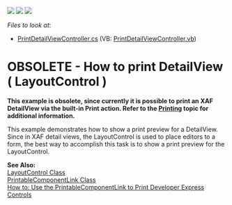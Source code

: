 <!-- default badges list -->
![](https://img.shields.io/endpoint?url=https://codecentral.devexpress.com/api/v1/VersionRange/134075965/13.1.4%2B)
[![](https://img.shields.io/badge/Open_in_DevExpress_Support_Center-FF7200?style=flat-square&logo=DevExpress&logoColor=white)](https://supportcenter.devexpress.com/ticket/details/E1230)
[![](https://img.shields.io/badge/📖_How_to_use_DevExpress_Examples-e9f6fc?style=flat-square)](https://docs.devexpress.com/GeneralInformation/403183)
<!-- default badges end -->
<!-- default file list -->
*Files to look at*:

* [PrintDetailViewController.cs](./CS/WinExample.Module.Win/PrintDetailViewController.cs) (VB: [PrintDetailViewController.vb](./VB/WinExample.Module.Win/PrintDetailViewController.vb))
<!-- default file list end -->
# OBSOLETE - How to print DetailView ( LayoutControl )


<p><strong>This example is </strong><strong>obs</strong><strong>olete, since currently it is possible t</strong><strong>o print </strong><strong>an </strong><strong>XAF Detai</strong><strong>lView via the </strong><strong>built-in </strong><strong>Print</strong><strong> action. </strong><strong>Refer to the </strong><a href="http://documentation.devexpress.com/#Xaf/CustomDocument3012"><strong><u>Printing</u></strong></a><strong> topic for additio</strong><strong>nal information.</strong></p><p>This example demonstrates how to show a print preview for a DetailView. Since in XAF detail views, the LayoutControl is used to place editors to a form, the best way to accomplish this task is to show a print preview for the LayoutControl.</p><p><strong>See Also:</strong><br />
<a href="http://documentation.devexpress.com/#WindowsForms/clsDevExpressXtraLayoutLayoutControltopic"><u>LayoutControl Class</u></a><br />
<a href="http://documentation.devexpress.com/#WindowsForms/clsDevExpressXtraPrintingPrintableComponentLinktopic"><u>PrintableComponentLink Class</u></a><br />
<a href="http://documentation.devexpress.com/#WindowsForms/CustomDocument3427"><u>How to: Use the PrintableComponentLink to Print Developer Express Controls</u></a></p>

<br/>


